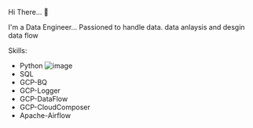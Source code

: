 Hi There... 👋

I'm a Data Engineer...
Passioned to handle data. data anlaysis and desgin data flow 

Skills:
- Python ![image](https://github.com/pkrishna88/pkrishna88/assets/16010661/a62cf511-5a37-4d7b-bf2f-852e24bfe7dc)
- SQL 
- GCP-BQ
- GCP-Logger
- GCP-DataFlow
- GCP-CloudComposer
- Apache-Airflow

<!--
### Hi there 👋


**pkrishna88/pkrishna88** is a ✨ _special_ ✨ repository because its `README.md` (this file) appears on your GitHub profile.

Here are some ideas to get you started:

- 🔭 I’m currently working on ...
- 🌱 I’m currently learning ...
- 👯 I’m looking to collaborate on ...
- 🤔 I’m looking for help with ...
- 💬 Ask me about ...
- 📫 How to reach me: ...
- 😄 Pronouns: ...
- ⚡ Fun fact: ...
-->
